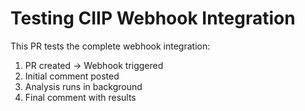 
# Testing CIIP Webhook Integration

This PR tests the complete webhook integration:
1. PR created → Webhook triggered
2. Initial comment posted
3. Analysis runs in background
4. Final comment with results

